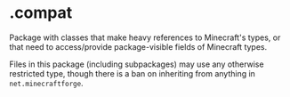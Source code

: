 # .compat

Package with classes that make heavy references to Minecraft's types,
or that need to access/provide package-visible fields of Minecraft types.

Files in this package (including subpackages) may use any otherwise restricted type,
though there is a ban on inheriting from anything in `net.minecraftforge`.